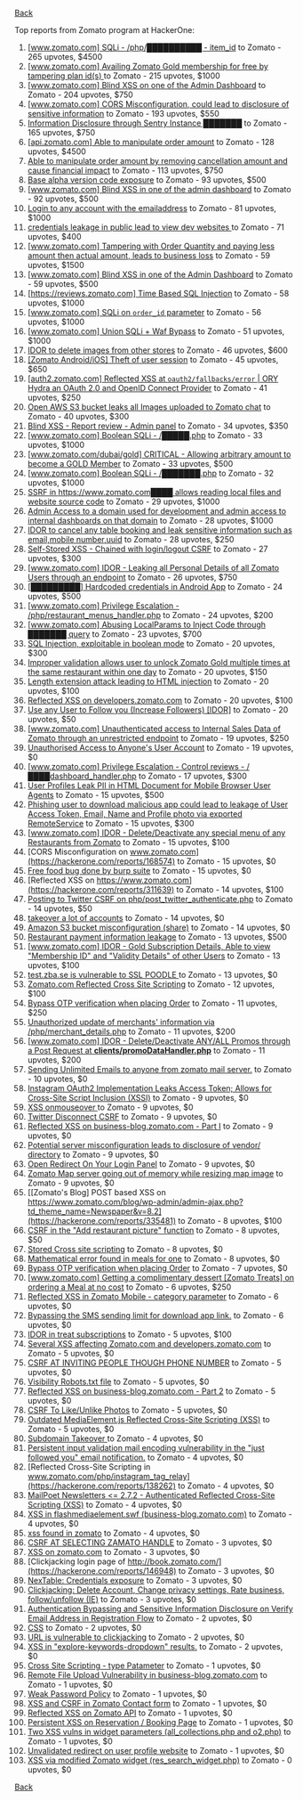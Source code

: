 [Back](../README.md)

Top reports from Zomato program at HackerOne:

1. [[www.zomato.com] SQLi - /php/██████████ - item_id](https://hackerone.com/reports/403616) to Zomato - 265 upvotes, $4500
2. [[www.zomato.com] Availing Zomato Gold membership for free by tampering plan id(s) ](https://hackerone.com/reports/511044) to Zomato - 215 upvotes, $1000
3. [[www.zomato.com] Blind XSS on one of the Admin Dashboard](https://hackerone.com/reports/724889) to Zomato - 204 upvotes, $750
4. [[www.zomato.com] CORS Misconfiguration, could lead to disclosure of sensitive information](https://hackerone.com/reports/426165) to Zomato - 193 upvotes, $550
5. [Information Disclosure through Sentry Instance ███████](https://hackerone.com/reports/697512) to Zomato - 165 upvotes, $750
6. [[api.zomato.com] Able to manipulate order amount](https://hackerone.com/reports/512968) to Zomato - 128 upvotes, $4500
7. [Able to manipulate order amount by removing cancellation amount and cause financial impact](https://hackerone.com/reports/614523) to Zomato - 113 upvotes, $750
8. [Base alpha version code exposure](https://hackerone.com/reports/167859) to Zomato - 93 upvotes, $500
9. [[www.zomato.com] Blind XSS in one of the admin dashboard](https://hackerone.com/reports/461272) to Zomato - 92 upvotes, $500
10. [Login to any account with the emailaddress](https://hackerone.com/reports/245408) to Zomato - 81 upvotes, $1000
11. [ credentials leakage in public lead to view dev websites ](https://hackerone.com/reports/511440) to Zomato - 71 upvotes, $400
12. [[www.zomato.com] Tampering with Order Quantity and paying less amount then actual amount, leads to business loss](https://hackerone.com/reports/403783) to Zomato - 59 upvotes, $1500
13. [[www.zomato.com] Blind XSS in one of the Admin Dashboard](https://hackerone.com/reports/419731) to Zomato - 59 upvotes, $500
14. [[https://reviews.zomato.com] Time Based SQL Injection](https://hackerone.com/reports/300176) to Zomato - 58 upvotes, $1000
15. [[www.zomato.com] SQLi on `order_id` parameter](https://hackerone.com/reports/358669) to Zomato - 56 upvotes, $1000
16. [[www.zomato.com] Union SQLi + Waf Bypass](https://hackerone.com/reports/258582) to Zomato - 51 upvotes, $1000
17. [IDOR to delete images from other stores](https://hackerone.com/reports/404797) to Zomato - 46 upvotes, $600
18. [[Zomato Android/iOS] Theft of user session](https://hackerone.com/reports/328486) to Zomato - 45 upvotes, $650
19. [[auth2.zomato.com] Reflected XSS at `oauth2/fallbacks/error` | ORY Hydra an OAuth 2.0 and OpenID Connect Provider](https://hackerone.com/reports/456333) to Zomato - 41 upvotes, $250
20. [Open AWS S3 bucket leaks all Images uploaded to Zomato chat](https://hackerone.com/reports/507097) to Zomato - 40 upvotes, $300
21. [Blind XSS - Report review - Admin panel](https://hackerone.com/reports/314126) to Zomato - 34 upvotes, $350
22. [[www.zomato.com] Boolean SQLi - /█████.php](https://hackerone.com/reports/297534) to Zomato - 33 upvotes, $1000
23. [[www.zomato.com/dubai/gold] CRITICAL - Allowing arbitrary amount to become a GOLD Member](https://hackerone.com/reports/254211) to Zomato - 33 upvotes, $500
24. [[www.zomato.com] Boolean SQLi - /███████.php](https://hackerone.com/reports/301257) to Zomato - 32 upvotes, $1000
25. [SSRF in https://www.zomato.com████ allows reading local files and website source code](https://hackerone.com/reports/271224) to Zomato - 29 upvotes, $1000
26. [Admin Access to a domain used for development and admin access to internal dashboards on that domain](https://hackerone.com/reports/271407) to Zomato - 28 upvotes, $1000
27. [IDOR to cancel any table booking and leak sensitive information such as email,mobile number,uuid](https://hackerone.com/reports/265258) to Zomato - 28 upvotes, $250
28. [Self-Stored XSS - Chained with login/logout CSRF](https://hackerone.com/reports/632017) to Zomato - 27 upvotes, $300
29. [[www.zomato.com] IDOR - Leaking all Personal Details of all Zomato Users through an endpoint](https://hackerone.com/reports/269937) to Zomato - 26 upvotes, $750
30. [[█████████] Hardcoded credentials in Android App](https://hackerone.com/reports/246995) to Zomato - 24 upvotes, $500
31. [[www.zomato.com] Privilege Escalation - /php/restaurant_menus_handler.php](https://hackerone.com/reports/300454) to Zomato - 24 upvotes, $200
32. [[www.zomato.com] Abusing LocalParams to Inject Code through ███████ query](https://hackerone.com/reports/341600) to Zomato - 23 upvotes, $700
33. [SQL Injection, exploitable in boolean mode](https://hackerone.com/reports/246412) to Zomato - 20 upvotes, $300
34. [Improper validation allows user to unlock Zomato Gold multiple times at the same restaurant within one day](https://hackerone.com/reports/486629) to Zomato - 20 upvotes, $150
35. [Length extension attack leading to HTML injection](https://hackerone.com/reports/251572) to Zomato - 20 upvotes, $100
36. [Reflected XSS on developers.zomato.com](https://hackerone.com/reports/418823) to Zomato - 20 upvotes, $100
37. [Use any User to Follow you (Increase Followers) [IDOR]](https://hackerone.com/reports/245969) to Zomato - 20 upvotes, $50
38. [[www.zomato.com] Unauthenticated access to Internal Sales Data of Zomato through an unrestricted endpoint](https://hackerone.com/reports/263535) to Zomato - 19 upvotes, $250
39. [Unauthorised Access to Anyone's User Account](https://hackerone.com/reports/202921) to Zomato - 19 upvotes, $0
40. [[www.zomato.com] Privilege Escalation - Control reviews - /████dashboard_handler.php](https://hackerone.com/reports/300099) to Zomato - 17 upvotes, $300
41. [User Profiles Leak PII in HTML Document for Mobile Browser User Agents](https://hackerone.com/reports/288596) to Zomato - 15 upvotes, $500
42. [Phishing user to download malicious app could lead to leakage of User Access Token, Email, Name and Profile photo via exported RemoteService](https://hackerone.com/reports/384257) to Zomato - 15 upvotes, $300
43. [[www.zomato.com] IDOR - Delete/Deactivate any special menu of any Restaurants from Zomato](https://hackerone.com/reports/264919) to Zomato - 15 upvotes, $100
44. [CORS Misconfiguration on www.zomato.com](https://hackerone.com/reports/168574) to Zomato - 15 upvotes, $0
45. [Free food bug done by burp suite](https://hackerone.com/reports/762883) to Zomato - 15 upvotes, $0
46. [Reflected XSS on https://www.zomato.com](https://hackerone.com/reports/311639) to Zomato - 14 upvotes, $100
47. [Posting to Twitter CSRF on php/post_twitter_authenticate.php](https://hackerone.com/reports/249234) to Zomato - 14 upvotes, $50
48. [takeover a lot of accounts](https://hackerone.com/reports/180388) to Zomato - 14 upvotes, $0
49. [Amazon S3 bucket misconfiguration (share)](https://hackerone.com/reports/229690) to Zomato - 14 upvotes, $0
50. [Restaurant payment information leakage](https://hackerone.com/reports/252043) to Zomato - 13 upvotes, $500
51. [[www.zomato.com] IDOR - Gold Subscription Details, Able to view "Membership ID" and "Validity Details" of other Users](https://hackerone.com/reports/344145) to Zomato - 13 upvotes, $100
52. [test.zba.se is vulnerable to SSL POODLE  ](https://hackerone.com/reports/201520) to Zomato - 13 upvotes, $0
53. [Zomato.com Reflected Cross Site Scripting](https://hackerone.com/reports/303522) to Zomato - 12 upvotes, $100
54. [Bypass OTP verification when placing Order](https://hackerone.com/reports/247158) to Zomato - 11 upvotes, $250
55. [Unauthorized update of merchants' information via /php/merchant_details.php](https://hackerone.com/reports/255651) to Zomato - 11 upvotes, $200
56. [[www.zomato.com] IDOR - Delete/Deactivate ANY/ALL Promos through a Post Request at **clients/promoDataHandler.php**](https://hackerone.com/reports/264754) to Zomato - 11 upvotes, $200
57. [Sending Unlimited Emails to anyone from zomato mail server.](https://hackerone.com/reports/518928) to Zomato - 10 upvotes, $0
58. [Instagram OAuth2 Implementation Leaks Access Token; Allows for Cross-Site Script Inclusion (XSSI)](https://hackerone.com/reports/138270) to Zomato - 9 upvotes, $0
59. [XSS onmouseover ](https://hackerone.com/reports/139981) to Zomato - 9 upvotes, $0
60. [Twitter Disconnect CSRF](https://hackerone.com/reports/114127) to Zomato - 9 upvotes, $0
61. [Reflected XSS on business-blog.zomato.com - Part I](https://hackerone.com/reports/137905) to Zomato - 9 upvotes, $0
62. [Potential server misconfiguration leads to disclosure of vendor/ directory](https://hackerone.com/reports/271391) to Zomato - 9 upvotes, $0
63. [Open Redirect On Your Login Panel](https://hackerone.com/reports/473064) to Zomato - 9 upvotes, $0
64. [Zomato Map server going out of memory while resizing map image](https://hackerone.com/reports/751904) to Zomato - 9 upvotes, $0
65. [[Zomato's Blog] POST based XSS on https://www.zomato.com/blog/wp-admin/admin-ajax.php?td_theme_name=Newspaper&v=8.2](https://hackerone.com/reports/335481) to Zomato - 8 upvotes, $100
66. [CSRF in the "Add restaurant picture" function](https://hackerone.com/reports/169699) to Zomato - 8 upvotes, $50
67. [Stored Cross site scripting](https://hackerone.com/reports/145246) to Zomato - 8 upvotes, $0
68. [Mathematical error  found in meals for one](https://hackerone.com/reports/819333) to Zomato - 8 upvotes, $0
69. [Bypass OTP verification when placing Order](https://hackerone.com/reports/142221) to Zomato - 7 upvotes, $0
70. [[www.zomato.com] Getting a complimentary dessert [Zomato Treats] on ordering a Meal at no cost](https://hackerone.com/reports/321938) to Zomato - 6 upvotes, $250
71. [Reflected XSS in Zomato Mobile - category parameter](https://hackerone.com/reports/230119) to Zomato - 6 upvotes, $0
72. [Bypassing the SMS sending limit for download app link.](https://hackerone.com/reports/517711) to Zomato - 6 upvotes, $0
73. [IDOR in treat subscriptions](https://hackerone.com/reports/313050) to Zomato - 5 upvotes, $100
74. [Several XSS affecting Zomato.com and developers.zomato.com](https://hackerone.com/reports/114631) to Zomato - 5 upvotes, $0
75. [CSRF AT INVITING PEOPLE THOUGH PHONE NUMBER](https://hackerone.com/reports/113865) to Zomato - 5 upvotes, $0
76. [Visibility  Robots.txt file](https://hackerone.com/reports/156182) to Zomato - 5 upvotes, $0
77. [Reflected XSS on business-blog.zomato.com - Part 2](https://hackerone.com/reports/137906) to Zomato - 5 upvotes, $0
78. [CSRF To Like/Unlike Photos](https://hackerone.com/reports/230837) to Zomato - 5 upvotes, $0
79. [Outdated MediaElement.js Reflected Cross-Site Scripting (XSS)](https://hackerone.com/reports/155228) to Zomato - 5 upvotes, $0
80. [Subdomain Takeover ](https://hackerone.com/reports/113869) to Zomato - 4 upvotes, $0
81. [Persistent input validation mail encoding vulnerability  in the "just followed you" email notification.](https://hackerone.com/reports/114879) to Zomato - 4 upvotes, $0
82. [Reflected Cross-Site Scripting in www.zomato.com/php/instagram_tag_relay](https://hackerone.com/reports/138262) to Zomato - 4 upvotes, $0
83. [MailPoet Newsletters \<= 2.7.2 - Authenticated Reflected Cross-Site Scripting (XSS)](https://hackerone.com/reports/200355) to Zomato - 4 upvotes, $0
84. [XSS in flashmediaelement.swf (business-blog.zomato.com)](https://hackerone.com/reports/200351) to Zomato - 4 upvotes, $0
85. [xss found in zomato](https://hackerone.com/reports/240989) to Zomato - 4 upvotes, $0
86. [CSRF AT SELECTING ZAMATO HANDLE](https://hackerone.com/reports/113857) to Zomato - 3 upvotes, $0
87. [XSS on zomato.com](https://hackerone.com/reports/143294) to Zomato - 3 upvotes, $0
88. [Clickjacking login page of http://book.zomato.com/](https://hackerone.com/reports/146948) to Zomato - 3 upvotes, $0
89. [NexTable: Credentials exposure](https://hackerone.com/reports/120941) to Zomato - 3 upvotes, $0
90. [Clickjacking: Delete Account, Change privacy settings, Rate business, follow/unfollow (IE)](https://hackerone.com/reports/338569) to Zomato - 3 upvotes, $0
91. [Authentication Bypassing and Sensitive Information Disclosure on Verify Email Address in Registration Flow](https://hackerone.com/reports/124151) to Zomato - 2 upvotes, $0
92. [CSS](https://hackerone.com/reports/145686) to Zomato - 2 upvotes, $0
93. [URL is vulnerable to clickjacking](https://hackerone.com/reports/337219) to Zomato - 2 upvotes, $0
94. [XSS in "explore-keywords-dropdown" results.](https://hackerone.com/reports/347567) to Zomato - 2 upvotes, $0
95. [Cross Site Scripting - type Patameter](https://hackerone.com/reports/114151) to Zomato - 1 upvotes, $0
96. [Remote File Upload Vulnerability in business-blog.zomato.com](https://hackerone.com/reports/114389) to Zomato - 1 upvotes, $0
97. [Weak Password Policy](https://hackerone.com/reports/115036) to Zomato - 1 upvotes, $0
98. [XSS and CSRF in Zomato Contact form](https://hackerone.com/reports/115248) to Zomato - 1 upvotes, $0
99. [Reflected XSS on Zomato API](https://hackerone.com/reports/125762) to Zomato - 1 upvotes, $0
100. [Persistent XSS on Reservation / Booking Page](https://hackerone.com/reports/123005) to Zomato - 1 upvotes, $0
101. [Two XSS vulns in widget parameters (all_collections.php and o2.php)](https://hackerone.com/reports/115560) to Zomato - 1 upvotes, $0
102. [Unvalidated redirect on user profile website](https://hackerone.com/reports/143265) to Zomato - 1 upvotes, $0
103. [XSS via modified Zomato widget (res_search_widget.php)](https://hackerone.com/reports/115402) to Zomato - 0 upvotes, $0


[Back](../README.md)